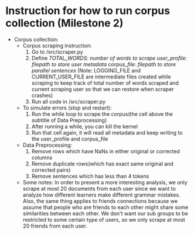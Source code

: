 # Instruction for how to run corpus collection (Milestone 2)

- Corpus collection:
    - Corpus scraping instruction:
        1. Go to /src/scraper.py
        2. Define 
            *TOTAL_WORDS: number of words to scrape* 
            *user_profile: filepath to store user metadata*
            *corpus_file: filepath to store parallel sentences*
            (Note: LOGGING_FILE and CURRENT_USER_FILE are intermediate files created while scraping to keep track of total number of words scraped and current scraping user so that we can restore when scraper crashes)
        3. Run all code in /src/scraper.py
    - To simulate errors (stop and restart):
        1. Run the while loop to scrape the corpus(the cell above the subtitle of Data Preprocessing)
        2. After running a while, you can kill the kernel
        3. Run that cell again, it will read all metadata and keep writing to the user_profile and corpus_file
    - Data Preprocessing:
        1. Remove rows which have NaNs in either original or corrected columns
        2. Remove duplicate rows(which has exact same original and corrected pairs)
        3. Remove sentences which has less than 4 tokens
    - Some notes:
        In order to present a more interesting analysis, we only scrape at most 20 documents from each user since we want to analyze how different learners make different grammar mistakes. Also, the same thing applies to friends connections because we assume that people who are friends to each other might share some similarities between each other. We don't want our sub groups to be restricted to some certain type of users, so we only scrape at most 20 friends from each user.
      
    
    